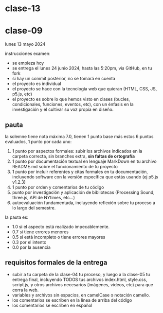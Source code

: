 # clase-13

# clase-09

lunes 13 mayo 2024

instrucciones examen:

- se empieza hoy
- se entrega el lunes 24 junio 2024, hasta las 5:20pm, vía GitHub, en tu fork
- si hay un commit posterior, no se tomará en cuenta
- el proyecto es individual
- el proyecto se hace con la tecnología web que quieran (HTML, CSS, JS, p5.js, etc)
- el proyecto es sobre lo que hemos visto en clases (bucles, condicionales, funciones, eventos, etc), con un énfasis en la investigación y el cultivar su voz propia en diseño.

## pauta

la solemne tiene nota máxima 7.0, tienen 1 punto base más estos 6 puntos evaluados, 1 punto por cada uno:

1. 1 punto por aspectos formales: subir los archivos indicados en la carpeta correcta, sin branches extra, **sin faltas de ortografía**
2. 1 punto por documentación textual en lenguaje MarkDown en tu archivo README.md sobre el funcionamiento de tu proyecto
3. 1 punto por incluir referentes y citas formales en tu documentación, incluyendo software con la versión específica que estás usando (ej p5.js v1.2.3)
4. 1 punto por orden y comentarios de tu código
5. punto por investigación y aplicación de bibliotecas (Processing Sound, three.js, API de NYtimes, etc...)
6. autoevaluación fundamentada, incluyendo reflexión sobre tu proceso a lo largo del semestre.

la pauta es:

- 1.0 si el aspecto está realizado impecablemente.
- 0.7 si tiene errores menores
- 0.5 si está incompleto o tiene errores mayores
- 0.3 por el intento
- 0.0 por la ausencia

## requisitos formales de la entrega

- subir a tu carpeta de la clase-04 tu proceso, y luego a la clase-05 tu entrega final, incluyendo TODOS tus archivos index.html, style.css, script.js, y otros archivos necesarios (imágenes, videos, etc) para que corra la web.
- variables y archivos sin espacios, en camelCase o notación camello.
- los comentarios se escriben en la línea de arriba del código
- los comentarios se escriben en español
